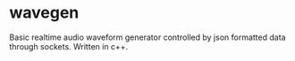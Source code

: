 wavegen
=======

Basic realtime audio waveform generator controlled by json formatted data through sockets.  Written in c++.
